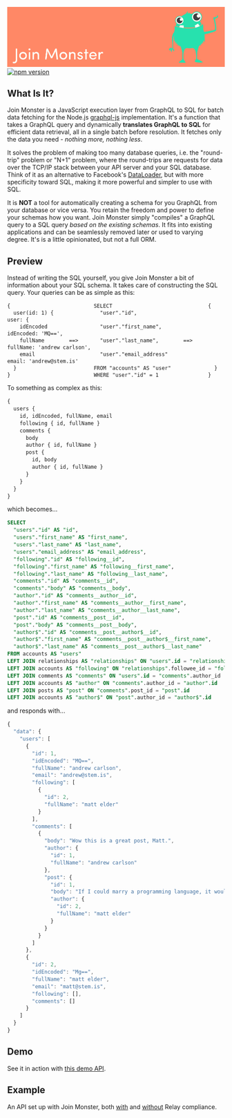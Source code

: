 ![join-monster](img/join_monster.png)
[![npm version](https://badge.fury.io/js/join-monster.svg)](https://badge.fury.io/js/join-monster)

## What Is It?

Join Monster is a JavaScript execution layer from GraphQL to SQL for batch data fetching for the Node.js [graphql-js](https://github.com/graphql/graphql-js) implementation. It's a function that takes a GraphQL query and dynamically **translates GraphQL to SQL** for efficient data retrieval, all in a single batch before resolution. It fetches only the data you need - *nothing more, nothing less*.

It solves the problem of making too many database queries, i.e. the "round-trip" problem or "N+1" problem, where the round-trips are requests for data over the TCP/IP stack between your API server and your SQL database. Think of it as an alternative to Facebook's [DataLoader](https://github.com/facebook/dataloader), but with more specificity toward SQL, making it more powerful and simpler to use with SQL.

It is **NOT** a tool for automatically creating a schema for you GraphQL from your database or vice versa. You retain the freedom and power to define your schemas how you want. Join Monster simply "compiles" a GraphQL query to a SQL query *based on the existing schemas*. It fits into existing applications and can be seamlessly removed later or used to varying degree. It's is a little opinionated, but not a full ORM.


## Preview

Instead of writing the SQL yourself, you give Join Monster a bit of information about your SQL schema. It takes care of constructing the SQL query. Your queries can be as simple as this:

```
{                           SELECT                               {
  user(id: 1) {               "user"."id",                         user: {
    idEncoded                 "user"."first_name",                   idEncoded: 'MQ==',
    fullName        ==>       "user"."last_name",        ==>         fullName: 'andrew carlson',
    email                     "user"."email_address"                 email: 'andrew@stem.is'
  }                         FROM "accounts" AS "user"              }
}                           WHERE "user"."id" = 1                }
```

To something as complex as this:

```graphql
{
  users {
    id, idEncoded, fullName, email
    following { id, fullName }
    comments {
      body
      author { id, fullName }
      post {
        id, body
        author { id, fullName }
      }
    }
  }
}
```

which becomes...

```sql
SELECT
  "users"."id" AS "id",
  "users"."first_name" AS "first_name",
  "users"."last_name" AS "last_name",
  "users"."email_address" AS "email_address",
  "following"."id" AS "following__id",
  "following"."first_name" AS "following__first_name",
  "following"."last_name" AS "following__last_name",
  "comments"."id" AS "comments__id",
  "comments"."body" AS "comments__body",
  "author"."id" AS "comments__author__id",
  "author"."first_name" AS "comments__author__first_name",
  "author"."last_name" AS "comments__author__last_name",
  "post"."id" AS "comments__post__id",
  "post"."body" AS "comments__post__body",
  "author$"."id" AS "comments__post__author$__id",
  "author$"."first_name" AS "comments__post__author$__first_name",
  "author$"."last_name" AS "comments__post__author$__last_name"
FROM accounts AS "users"
LEFT JOIN relationships AS "relationships" ON "users".id = "relationships".follower_id
LEFT JOIN accounts AS "following" ON "relationships".followee_id = "following".id
LEFT JOIN comments AS "comments" ON "users".id = "comments".author_id
LEFT JOIN accounts AS "author" ON "comments".author_id = "author".id
LEFT JOIN posts AS "post" ON "comments".post_id = "post".id
LEFT JOIN accounts AS "author$" ON "post".author_id = "author$".id
```

and responds with...

```javascript
{
  "data": {
    "users": [
      {
        "id": 1,
        "idEncoded": "MQ==",
        "fullName": "andrew carlson",
        "email": "andrew@stem.is",
        "following": [
          {
            "id": 2,
            "fullName": "matt elder"
          }
        ],
        "comments": [
          {
            "body": "Wow this is a great post, Matt.",
            "author": {
              "id": 1,
              "fullName": "andrew carlson"
            },
            "post": {
              "id": 1,
              "body": "If I could marry a programming language, it would be Haskell.",
              "author": {
                "id": 2,
                "fullName": "matt elder"
              }
            }
          }
        ]
      },
      {
        "id": 2,
        "idEncoded": "Mg==",
        "fullName": "matt elder",
        "email": "matt@stem.is",
        "following": [],
        "comments": []
      }
    ]
  }
}
```

## Demo

See it in action with [this demo API](https://join-monster.herokuapp.com/graphql?query=%7B%20users%20%7B%20%0A%20%20id%2C%20fullName%2C%20email%0A%20%20posts%20%7B%20id%2C%20body%20%7D%0A%7D%7D).

## Example

An API set up with Join Monster, both [with](https://github.com/stems/join-monster-demo/tree/master/schema-relay) and [without](https://github.com/stems/join-monster-demo/tree/master/schema-basic) Relay compliance.
